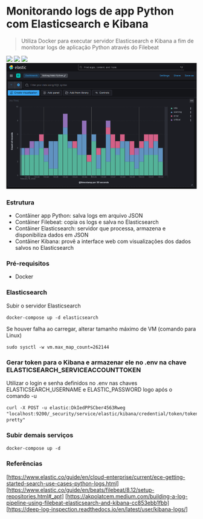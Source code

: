 # Monitorando logs de app Python com Elasticsearch e Kibana

> Utiliza Docker para executar servidor Elasticsearch e Kibana a fim de monitorar logs de aplicação Python através do Filebeat

<img src="https://img.shields.io/badge/Python-3776AB?style=for-the-badge&logo=python&logoColor=white" /> 
<img src="https://img.shields.io/badge/docker-%230db7ed.svg?style=for-the-badge&logo=docker&logoColor=white" /> 
<img src="https://img.shields.io/badge/-ElasticSearch-005571?style=for-the-badge&logo=elasticsearch" />
<img src="https://github.com/cesssar/Elasticsearch_Python/blob/main/Screenshot.png" />

### Estrutura

- Contâiner app Python: salva logs em arquivo JSON
- Contâiner Filebeat: copia os logs e salva no Elasticsearch
- Contâiner Elasticsearch: servidor que processa, armazena e disponibiliza dados em JSON
- Contâiner Kibana: provẽ a interface web com visualizações dos dados salvos no Elasticsearch


### Pré-requisitos

- Docker 


### Elasticsearch

Subir o servidor Elasticsearch

```
docker-compose up -d elasticsearch
```

Se houver falha ao carregar, alterar tamanho máximo de VM (comando para Linux)

```
sudo sysctl -w vm.max_map_count=262144
```


### Gerar token para o Kibana e armazenar ele no .env na chave ELASTICSEARCH_SERVICEACCOUNTTOKEN

Utilizar o login e senha definidos no .env nas chaves ELASTICSEARCH_USERNAME e ELASTIC_PASSWORD logo após o comando -u

```
curl -X POST -u elastic:DkIedPPSCber4563Rweg "localhost:9200/_security/service/elastic/kibana/credential/token/token1?pretty" 
```


### Subir demais serviços

```
docker-compose up -d
```



### Referências

[https://www.elastic.co/guide/en/cloud-enterprise/current/ece-getting-started-search-use-cases-python-logs.html]
[https://www.elastic.co/guide/en/beats/filebeat/8.12/setup-repositories.html#_apt]
[https://akpolatcem.medium.com/building-a-log-pipeline-using-filebeat-elasticsearch-and-kibana-cc853ebb1fbb]
[https://deep-log-inspection.readthedocs.io/en/latest/user/kibana-logs/]
